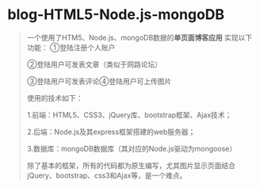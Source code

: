 # blog-HTML5-Node.js-mongoDB
>一个使用了HTM5、Node.js、mongoDB数据的**单页面博客应用**
>实现以下功能：
>①登陆注册个人账户
>
>②登陆用户可发表文章（类似于网路论坛）
>
>③登陆用户可发表评论④登陆用户可上传图片
>
>使用的技术如下：
>
>1.前端：HTML5、CSS3、jQuery库、bootstrap框架、Ajax技术；
>
>2.后端：Node.js及其express框架搭建的web服务器；
>
>3.数据库：mongoDB数据库（其对应的Node.js驱动为mongoose）
>
>除了基本的框架，所有的代码都为原生编写，尤其图片显示页面结合jQuery、bootstrap、css3和Ajax等，是一个难点。
>
